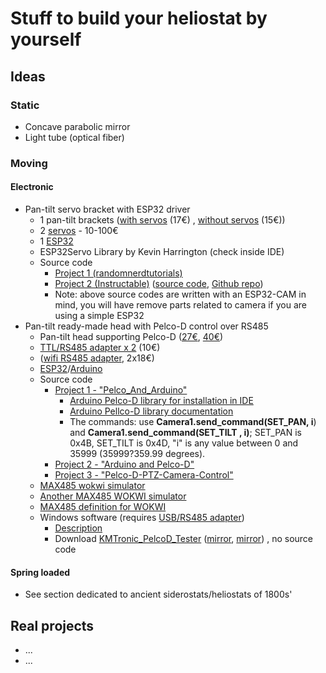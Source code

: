 # Stuff to build your heliostat by yourself

## Ideas

### Static
- Concave parabolic mirror
- Light tube (optical fiber)

### Moving

#### Electronic
- Pan-tilt servo bracket with ESP32 driver
    - 1 pan-tilt brackets ([with servos](https://www.amazon.it/SDENSHI-Pan-Tilt-Plastica-Assemblato-Servo/dp/B08CHJQVZB) (17€) , [without servos](https://www.amazon.it/elechawk-Staffa-Montaggio-Inclinazione-panoramica/dp/B07PQ12TXS) (15€))
    - 2 [servos](https://www.amazon.it/s?k=servo&__mk_it_IT=%C3%85M%C3%85%C5%BD%C3%95%C3%91&crid=FXL0JD3NAMXC&sprefix=servo%2Caps%2C100&ref=nb_sb_noss_1) - 10-100€
    - 1 [ESP32](https://amzn.to/38aEtli)
    - ESP32Servo Library by Kevin Harrington (check inside IDE)
    - Source code
        -  [Project 1 (randomnerdtutorials)](https://randomnerdtutorials.com/esp32-cam-pan-and-tilt-2-axis/)
        -  [Project 2 (Instructable)](https://www.instructables.com/DIY-Pan-Tilt-Control-Using-Servos-for-ESP32-Cam-Wi/) ([source code](https://github.com/un0038998/PanTiltCamera/blob/main/Pan_Tilt_Camera/Pan_Tilt_Camera.ino), [Github repo](https://github.com/un0038998/PanTiltCamera))
        -  Note: above source codes are written with an ESP32-CAM in mind, you will have remove parts related to camera if you are using a simple ESP32
- Pan-tilt ready-made head with Pelco-D control over RS485
    - Pan-tilt head supporting Pelco-D ([27€](https://www.amazon.it/gp/product/B07G8WK3HS), [40€](https://www.amazon.it/VBESTLIFE-Installazione-Supporto-Telecamera-Controllo/dp/B07NPGG5Z4))
    - [TTL/RS485 adapter x 2](https://www.amazon.it/gp/product/B07KFKSS1X) (10€)
    - ([wifi RS485 adapter](https://www.amazon.it/Bsowte-Multifunzionale-Seriale-Ricetrasmettitore-Fotocamera/dp/B0CD6SPH46), 2x18€)
    - [ESP32](https://amzn.to/38aEtli)/[Arduino](https://www.hackster.io/arduino/products/arduino-nano-r3?ref=project-4fed3c)
    - Source code
        -   [Project 1 - "Pelco_And_Arduino"](https://github.com/Pixelbo/Pelco_And_Arduino/)
            - [Arduino Pelco-D library for installation in IDE](https://www.arduino.cc/reference/en/libraries/pelco_and_arduino/)
            - [Arduino Pellco-D library documentation](https://hackaday.io/project/183986-controlling-a-cctv-camera-with-arduino/log/203267-understanding-how-it-works#discussion-list)
            - The commands: use  **Camera1.send_command(SET_PAN, i**) and **Camera1.send_command(SET_TILT , i)**; SET_PAN is 0x4B, SET_TILT is 0x4D, "i" is any value between 0 and 35999  (35999?359.99 degrees).
        -  [Project 2 - "Arduino and Pelco-D"](https://github.com/cakoch10/Arduino-and-PelcoD/blob/master/M1_D_controller.ino)
        -  [Project 3 - "Pelco-D-PTZ-Camera-Control"](https://github.com/eziosoft/Pelco-D-PTZ-Camera-Control)
    - [MAX485 wokwi simulator](https://wokwi.com/projects/388502574445130753)
    - [Another MAX485 WOKWI simulator](https://wokwi.com/projects/377014769065300993)
    - [MAX485 definition for WOKWI](https://github.com/iconnor/max485-chip)
    - Windows software (requires [USB/RS485 adapter](https://www.amazon.it/Waveshare-USB-RS485-Converter-Lightningproof/dp/B0B87YJLJQ/))
        - [Description](https://learn.linksprite.com/project/bracket/)
        - Download [KMTronic_PelcoD_Tester](https://deepcam123.s3.amazonaws.com/KMTronic_PelcoD_Tester/KMTronic_PelcoD_Tester.zip) ([mirror](http://www.info.kmtronic.com/software/PTZ/KMTronic_PelcoD_Tester.zip), [mirror](https://github.com/jumpjack/heliostat/blob/main/building/KMTronic_PelcoD_Tester.zip)) , no source code
 
      
      
#### Spring loaded
- See section dedicated to ancient siderostats/heliostats of 1800s'

## Real projects
- ...
- ...
